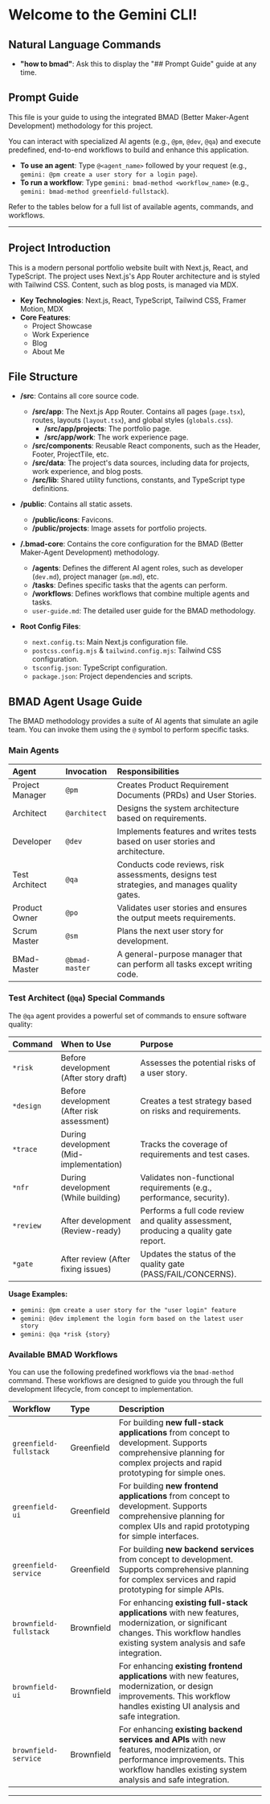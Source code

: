 # Welcome to the Gemini CLI!

## Natural Language Commands

- **"how to bmad"**: Ask this to display the "## Prompt Guide" guide at any time.

## Prompt Guide

This file is your guide to using the integrated BMAD (Better Maker-Agent Development) methodology for this project.

You can interact with specialized AI agents (e.g., `@pm`, `@dev`, `@qa`) and execute predefined, end-to-end workflows to build and enhance this application.

- **To use an agent**: Type `@<agent_name>` followed by your request (e.g., `gemini: @pm create a user story for a login page`).
- **To run a workflow**: Type `gemini: bmad-method <workflow_name>` (e.g., `gemini: bmad-method greenfield-fullstack`).

Refer to the tables below for a full list of available agents, commands, and workflows.

---

## Project Introduction

This is a modern personal portfolio website built with Next.js, React, and TypeScript. The project uses Next.js's App Router architecture and is styled with Tailwind CSS. Content, such as blog posts, is managed via MDX.

- **Key Technologies**: Next.js, React, TypeScript, Tailwind CSS, Framer Motion, MDX
- **Core Features**:
  - Project Showcase
  - Work Experience
  - Blog
  - About Me

## File Structure

- **/src**: Contains all core source code.
  - **/src/app**: The Next.js App Router. Contains all pages (`page.tsx`), routes, layouts (`layout.tsx`), and global styles (`globals.css`).
    - **/src/app/projects**: The portfolio page.
    - **/src/app/work**: The work experience page.
  - **/src/components**: Reusable React components, such as the Header, Footer, ProjectTile, etc.
  - **/src/data**: The project's data sources, including data for projects, work experience, and blog posts.
  - **/src/lib**: Shared utility functions, constants, and TypeScript type definitions.

- **/public**: Contains all static assets.
  - **/public/icons**: Favicons.
  - **/public/projects**: Image assets for portfolio projects.

- **/.bmad-core**: Contains the core configuration for the BMAD (Better Maker-Agent Development) methodology.
  - **/agents**: Defines the different AI agent roles, such as developer (`dev.md`), project manager (`pm.md`), etc.
  - **/tasks**: Defines specific tasks that the agents can perform.
  - **/workflows**: Defines workflows that combine multiple agents and tasks.
  - `user-guide.md`: The detailed user guide for the BMAD methodology.

- **Root Config Files**:
  - `next.config.ts`: Main Next.js configuration file.
  - `postcss.config.mjs` & `tailwind.config.mjs`: Tailwind CSS configuration.
  - `tsconfig.json`: TypeScript configuration.
  - `package.json`: Project dependencies and scripts.

## BMAD Agent Usage Guide

The BMAD methodology provides a suite of AI agents that simulate an agile team. You can invoke them using the `@` symbol to perform specific tasks.

### Main Agents

| Agent           | Invocation     | Responsibilities                                                                             |
| :-------------- | :------------- | :------------------------------------------------------------------------------------------- |
| Project Manager | `@pm`          | Creates Product Requirement Documents (PRDs) and User Stories.                               |
| Architect       | `@architect`   | Designs the system architecture based on requirements.                                       |
| Developer       | `@dev`         | Implements features and writes tests based on user stories and architecture.                 |
| Test Architect  | `@qa`          | Conducts code reviews, risk assessments, designs test strategies, and manages quality gates. |
| Product Owner   | `@po`          | Validates user stories and ensures the output meets requirements.                            |
| Scrum Master    | `@sm`          | Plans the next user story for development.                                                   |
| BMad-Master     | `@bmad-master` | A general-purpose manager that can perform all tasks except writing code.                    |

### Test Architect (`@qa`) Special Commands

The `@qa` agent provides a powerful set of commands to ensure software quality:

| Command   | When to Use                                | Purpose                                                                              |
| :-------- | :----------------------------------------- | :----------------------------------------------------------------------------------- |
| `*risk`   | Before development (After story draft)     | Assesses the potential risks of a user story.                                        |
| `*design` | Before development (After risk assessment) | Creates a test strategy based on risks and requirements.                             |
| `*trace`  | During development (Mid-implementation)    | Tracks the coverage of requirements and test cases.                                  |
| `*nfr`    | During development (While building)        | Validates non-functional requirements (e.g., performance, security).                 |
| `*review` | After development (Review-ready)           | Performs a full code review and quality assessment, producing a quality gate report. |
| `*gate`   | After review (After fixing issues)         | Updates the status of the quality gate (PASS/FAIL/CONCERNS).                         |

**Usage Examples:**

- `gemini: @pm create a user story for the "user login" feature`
- `gemini: @dev implement the login form based on the latest user story`
- `gemini: @qa *risk {story}`

### Available BMAD Workflows

You can use the following predefined workflows via the `bmad-method` command. These workflows are designed to guide you through the full development lifecycle, from concept to implementation.

| Workflow               | Type       | Description                                                                                                                                                                              |
| :--------------------- | :--------- | :--------------------------------------------------------------------------------------------------------------------------------------------------------------------------------------- |
| `greenfield-fullstack` | Greenfield | For building **new full-stack applications** from concept to development. Supports comprehensive planning for complex projects and rapid prototyping for simple ones.                    |
| `greenfield-ui`        | Greenfield | For building **new frontend applications** from concept to development. Supports comprehensive planning for complex UIs and rapid prototyping for simple interfaces.                     |
| `greenfield-service`   | Greenfield | For building **new backend services** from concept to development. Supports comprehensive planning for complex services and rapid prototyping for simple APIs.                           |
| `brownfield-fullstack` | Brownfield | For enhancing **existing full-stack applications** with new features, modernization, or significant changes. This workflow handles existing system analysis and safe integration.        |
| `brownfield-ui`        | Brownfield | For enhancing **existing frontend applications** with new features, modernization, or design improvements. This workflow handles existing UI analysis and safe integration.              |
| `brownfield-service`   | Brownfield | For enhancing **existing backend services and APIs** with new features, modernization, or performance improvements. This workflow handles existing system analysis and safe integration. |

---
